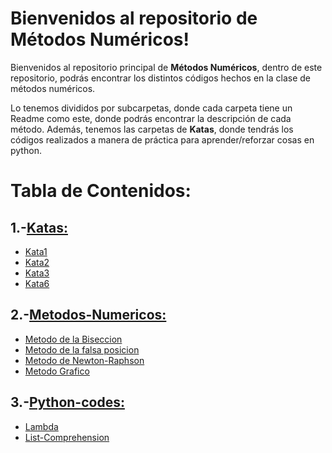 # Bienvenidos al repositorio de Métodos Numéricos!

Bienvenidos al repositorio principal de **Métodos Numéricos**, dentro de este repositorio, podrás encontrar los distintos códigos hechos en la clase de métodos numéricos.

Lo tenemos divididos por subcarpetas, donde cada carpeta tiene un Readme como este, donde podrás encontrar la descripción de cada método. Además, tenemos las carpetas de **Katas**, donde tendrás los códigos realizados a manera de práctica para aprender/reforzar cosas en python.


# Tabla de Contenidos:
1.-[Katas:](../../tree/master/Katas)
-
- [Kata1](../../tree/master/Katas/Kata1)
- [Kata2](../../tree/master/Katas/Kata2)
- [Kata3](../../tree/master/Katas/Kata5)
- [Kata6](../../tree/master/Katas/Kata6)

2.-[Metodos-Numericos:](../../tree/master/Metodos-Numericos)
- 
- [Metodo de la Biseccion](../../tree/master/Metodos-Numericos/Metodo%20de%20la%20Biseccion)
- [Metodo de la falsa posicion](../../tree/master/Metodos-Numericos/Metodo%20de%20la%20falsa%20posicion)
- [Metodo de Newton-Raphson](../../tree/master/Metodos-Numericos/Metodo%20de%20Newton-Raphson)
- [Metodo Grafico](../../tree/master/Metodos-Numericos/Metodo%20Grafico)

3.-[Python-codes:](../../tree/master/python-codes)
-
- [Lambda](../../tree/master/python-codes/lambda)
- [List-Comprehension](../../tree/master/python-codes/List-Comprehension)

